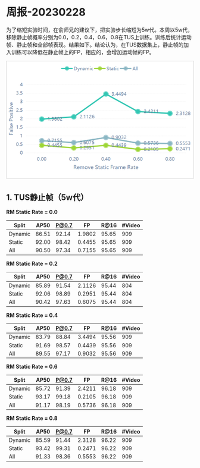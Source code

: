 # 周报-20230228

为了缩短实验时间，在俞师兄的建议下，把实验步长缩短为5w代。本周以5w代，移除静止帧概率分别为0.0，0.2，0.4，0.6，0.8在TUS上训练。训练后统计运动帧、静止帧和全部帧表现。结果如下。结论认为，在TUS数据集上，静止帧的加入训练可以降低在静止帧上的FP，相应的，会增加运动帧的FP。

![](file/TUS_static_frame.png)


## 1. TUS静止帧（5w代）

**RM Static Rate = 0.0**

|Split|AP50|P@0.7|FP|R@16|#Video|
| ---                       |  --- | --- |   ---   |  --- | --- |
| Dynamic | 86.51 | 92.14 | 1.9802 | 95.65 |  909   |
| Static | 92.00 | 98.42 | 0.4455 | 95.65 |  909   |
| All | 90.50 | 97.34 | 0.7155 | 95.65 |  909   |

**RM Static Rate = 0.2**

|Split|AP50|P@0.7|FP|R@16|#Video|
| ---                       |  --- | --- |   ---   |  --- | --- |
| Dynamic | 85.89 | 91.54 | 2.1126 | 95.44 |  804   |
| Static | 92.06 | 98.89 | 0.2951 | 95.44 |  804   |
| All | 90.42 | 97.63 | 0.6075 | 95.44 |  804   |


**RM Static Rate = 0.4**

|Split|AP50|P@0.7|FP|R@16|#Video|
| ---                       |  --- | --- |   ---   |  --- | --- |
| Dynamic | 83.79 | 88.84 | 3.4494 | 95.56 |  909   |
| Static | 91.69 | 98.57 | 0.4439 | 95.56 |  909   |
| All | 89.55 | 97.17 | 0.9032 | 95.56 |  909   |

**RM Static Rate = 0.6**

|Split|AP50|P@0.7|FP|R@16|#Video|
| ---                       |  --- | --- |   ---   |  --- | --- |
| Dynamic | 85.72 | 91.39 | 2.4211 | 96.18 |  909   |
| Static | 93.17 | 99.18 | 0.2105 | 96.18 |  909   |
| All | 91.17 | 98.19 | 0.5736 | 96.18 |  909   |


**RM Static Rate = 0.8**

|Split|AP50|P@0.7|FP|R@16|#Video|
| ---                       |  --- | --- |   ---   |  --- | --- |
| Dynamic | 85.59 | 91.44 | 2.3128 | 96.22 |  909   |
| Static | 93.42 | 99.31 | 0.2471 | 96.22 |  909   |
| All | 91.33 | 98.36 | 0.5553 | 96.22 |  909   |